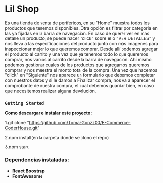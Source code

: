 # Lil Shop

Es una tienda de venta de perifericos, en su "Home" muestra todos los productos que tenemos disponibles. Otra opción es filtrar por categoria en las ya fijadas en la barra de navegacion. 
En caso de querer ver en mas detalle un producto, se puede hacer "click" sobre él o "VER DETALLES" y nos lleva a las especificaciones del producto junto con más imagenes para inspeccionar mejor lo que queremos comprar.
 Desde allí podemos agregar el producto al carrito y una vez que ya tenemos todo lo que queremos comprar, nos vamos al carrito desde la barra de navegacion. Ahí mismo podemos gestionar cuales de los productos que agregamos queremos comprar y nos muestra el monto total de la compra. Una vez que hacemos "click" en "Siguiente" nos aparece un formulario que debemos completar con nuestros datos y si le damos a Finalizar compra, nos va a aparecer el comprobante de nuestra compra, el cual debemos guardar bien, en caso que necesitemos realizar alguna devolución.

### `Getting Started`

**Como descargar e instalar este proyecto:**

1.git clone "https://github.com/TomasGonzz00/E-Commerce-CoderHouse.git"

2.npm install(en la carpeta donde se clono el repo)

3.npm start

### Dependencias instaladas:

- **React Boostrap**
- **FontAwesome**

